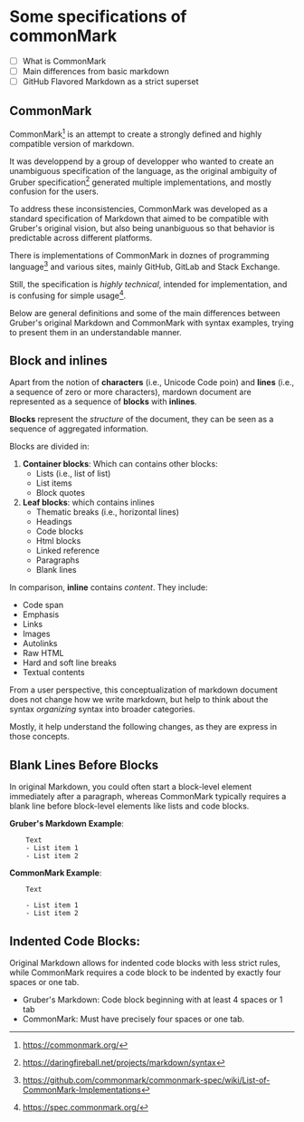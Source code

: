 # Some specifications of commonMark 

- [ ] What is CommonMark
- [ ] Main differences from basic markdown
- [ ] GitHub Flavored Markdown as a strict superset

## CommonMark
CommonMark[^ref1] is an attempt to create a strongly defined and highly
compatible version of markdown.

It was developpend by a group of developper who wanted to create an
unambiguous specification of the language, as the original ambiguity of Gruber
specification[^ref2] generated multiple implementations, and mostly
confusion for the users. 

To address these inconsistencies, CommonMark was developed as a standard specification 
of Markdown that aimed to be compatible with Gruber's original 
vision, but also being unanbiguous so that behavior is predictable across different
platforms.

There is implementations of CommonMark in doznes of programming
language[^ref3] and various sites, mainly GitHub, GitLab and Stack
Exchange.

Still, the specification is *highly technical*, intended for
implementation, and is confusing for simple usage[^ref4].

Below are general definitions and some of the main differences between 
Gruber's original Markdown and CommonMark with syntax examples, trying to present
them in an understandable manner.

## Block and inlines

Apart from the notion of **characters** (i.e., Unicode Code poin) and **lines** 
(i.e., a sequence of zero or more characters), mardown document are
represented as a sequence of **blocks** with **inlines**.

**Blocks** represent the *structure* of the document, they can be seen
as a sequence of aggregated information.

Blocks are divided in:

1. **Container blocks**: Which can contains other blocks:
    - Lists (i.e., list of list)
    - List items
    - Block quotes
2. **Leaf blocks**: which contains inlines
    - Thematic breaks (i.e., horizontal lines)
    - Headings
    - Code blocks
    - Html blocks
    - Linked reference
    - Paragraphs
    - Blank lines

In comparison, **inline** contains *content*. They include:
- Code span
- Emphasis
- Links
- Images
- Autolinks
- Raw HTML
- Hard and soft line breaks
- Textual contents

From a user perspective, this conceptualization of markdown document does not change how we write
markdown, but help to think about the syntax *organizing* syntax into
broader categories.

Mostly, it help understand the following changes, as they are express in
those concepts.

## Blank Lines Before Blocks
In original Markdown, you could often start a block-level element immediately
after a paragraph, whereas CommonMark typically requires a blank line before
block-level elements like lists and code blocks.

**Gruber's Markdown Example**:
```
    Text
    - List item 1
    - List item 2
```

**CommonMark Example**:
```
    Text

    - List item 1
    - List item 2
```

## Indented Code Blocks:
Original Markdown allows for indented code blocks with less strict rules,
while CommonMark requires a code block to be indented by exactly four spaces
or one tab.
  
  - Gruber's Markdown: Code block beginning with at least 4 spaces or
    1 tab
  - CommonMark: Must have precisely four spaces or one tab.



[^ref1]: <https://commonmark.org/>
[^ref2]: <https://daringfireball.net/projects/markdown/syntax>
[^ref3]:
    <https://github.com/commonmark/commonmark-spec/wiki/List-of-CommonMark-Implementations>
[^ref4]: <https://spec.commonmark.org/>
<!--


2. Indented Code Blocks:
Original Markdown allows for indented code blocks with less strict rules,
while CommonMark requires a code block to be indented by exactly four spaces
or one tab.
  • Gruber's Markdown: Code block beginning with any number of spaces might
  work.
  • CommonMark: Must have precisely four spaces or one tab.
3. ATX Headers Without Closing Punctuation:
CommonMark allows ATX-style headers ( #  for headings) without closing  # ,
whereas the original Markdown does not define a strict rule here. You may
find inconsistent interpretations in various Markdown processors.
  • Gruber's Markdown: The closing  #  are optional, but not specified.
  • CommonMark Example:
    # Heading 1
    ## Heading 2 ##

Both of the above are considered valid in CommonMark.
4. Setext Headers:
Original Markdown’s Setext headers (underlined using  =  for h1 and  -  for
h2) must be preceded by a blank line in CommonMark.
  • Gruber's Markdown: May not require a blank line before Setext headers.
  • CommonMark: Requires a blank line.
5. Link Definitions:
In CommonMark, link definitions cannot interrupt a paragraph, while in
Gruber's Markdown, they might be allowed to.
  • Gruber's Markdown: Might allow the following:
    This is a paragraph with a [link][id].
    [id]: http://example.com "Title"

  • CommonMark: Requires the definition to be separate from the paragraph:
    This is a paragraph with a [link][id].

    [id]: http://example.com "Title"

6. Lazy Continuation Lines:
Gruber's Markdown allows list continuations with less indentation, whereas
CommonMark requires that continuation lines in lists be aligned with the
text of the list item they are a part of.
  • Gruber's Markdown Example:
    - List item
    continuation of list item without alignment

  • CommonMark Example:
    - List item
      continuation of list item must be aligned

7. HTML Blocks:
The rules for parsing inline HTML are loosely defined in Gruber's Markdown
but are more strict in CommonMark. CommonMark clearly specifies which HTML
tags start and end HTML blocks and considers the content inside as raw HTML.
  • Gruber's Markdown: May parse inline HTML differently across
  implementations.
  • CommonMark: Strict rules about which inline HTML is recognized.
8. Entities and Escapes:
The handling of backslash escapes and HTML entities is more predictable in
CommonMark, which provides clear rules for when these are recognized.
  • Gruber's Markdown: Might have more variable behavior.
  • CommonMark: Has strict rules for entity and escape processing.
9. Lists:
Differences in how lists are parsed and nested can be significant between
the original Markdown and CommonMark. For instance, the way list items are
nested and whether blank lines are required between items can vary.
  • Gruber's Markdown: Less strict, varying implementations.
  • CommonMark: More precise rules for list parsing.
10. Thematic Breaks:
Also known as horizontal rules, thematic breaks are more strictly defined in
CommonMark than in original Markdown, where various implementations might
have different standards for what constitutes a valid thematic break.
  • Gruber's Markdown: Varies between implementations.
  • CommonMark Example:
    ---
    ***
    ___



These differences illustrate the need that CommonMark addressed: to create a
consistent specification across different Markdown processors, making it
easier for users to predict how their Markdown files will be rendered. It's
important to note that not all implementations of Markdown adhere strictly
to the original specification or to CommonMark, so actual behavior can still
vary, especially in less popular or older Markdown processors.

-->
